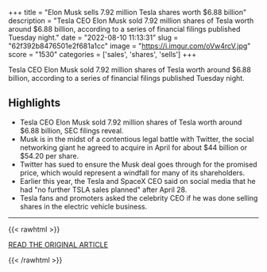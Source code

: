 +++
title = "Elon Musk sells 7.92 million Tesla shares worth $6.88 billion"
description = "Tesla CEO Elon Musk sold 7.92 million shares of Tesla worth around $6.88 billion, according to a series of financial filings published Tuesday night."
date = "2022-08-10 11:13:31"
slug = "62f392b8476501e2f681a1cc"
image = "https://i.imgur.com/oVw4rcV.jpg"
score = "1530"
categories = ['sales', 'shares', 'sells']
+++

Tesla CEO Elon Musk sold 7.92 million shares of Tesla worth around $6.88 billion, according to a series of financial filings published Tuesday night.

## Highlights

- Tesla CEO Elon Musk sold 7.92 million shares of Tesla worth around $6.88 billion, SEC filings reveal.
- Musk is in the midst of a contentious legal battle with Twitter, the social networking giant he agreed to acquire in April for about $44 billion or $54.20 per share.
- Twitter has sued to ensure the Musk deal goes through for the promised price, which would represent a windfall for many of its shareholders.
- Earlier this year, the Tesla and SpaceX CEO said on social media that he had "no further TSLA sales planned" after April 28.
- Tesla fans and promoters asked the celebrity CEO if he was done selling shares in the electric vehicle business.

---

{{< rawhtml >}}
  <p class="article-category">
    <a target="_blank" href="https://www.cnbc.com/2022/08/09/elon-musk-sells-7point92-million-tesla-shares-worth-6point88-billion.html">READ THE ORIGINAL ARTICLE</a>
  </p>
{{< /rawhtml >}}
